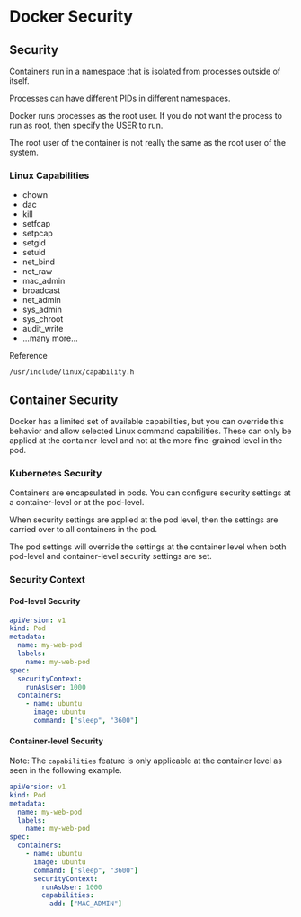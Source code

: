# Docker Security

## Security

Containers run in a namespace that is isolated from processes outside of itself.

Processes can have different PIDs in different namespaces.

Docker runs processes as the root user. If you do not want the process to run 
as root, then specify the USER to run.

The root user of the container is not really the same as the root user of the 
system.

### Linux Capabilities

- chown
- dac
- kill
- setfcap
- setpcap
- setgid
- setuid
- net_bind
- net_raw
- mac_admin
- broadcast
- net_admin
- sys_admin
- sys_chroot
- audit_write
- ...many more...

Reference
~~~
/usr/include/linux/capability.h
~~~

## Container Security

Docker has a limited set of available capabilities, but you can override this
behavior and allow selected Linux command capabilities. These can only be 
applied at the container-level and not at the more fine-grained level in the
pod.

### Kubernetes Security

Containers are encapsulated in pods. You can configure security settings at a 
container-level or at the pod-level.

When security settings are applied at the pod level, then the settings are 
carried over to all containers in the pod.

The pod settings will override the settings at the container level when both
pod-level and container-level security settings are set.

### Security Context

#### Pod-level Security

~~~yaml
apiVersion: v1
kind: Pod
metadata: 
  name: my-web-pod
  labels:
    name: my-web-pod
spec:
  securityContext:
    runAsUser: 1000
  containers:
    - name: ubuntu
      image: ubuntu
      command: ["sleep", "3600"]
~~~

#### Container-level Security

Note: The `capabilities` feature is only applicable at the container level
as seen in the following example.

~~~yaml
apiVersion: v1
kind: Pod
metadata: 
  name: my-web-pod
  labels:
    name: my-web-pod
spec:
  containers:
    - name: ubuntu
      image: ubuntu
      command: ["sleep", "3600"]
      securityContext:
        runAsUser: 1000
        capabilities:
          add: ["MAC_ADMIN"]
~~~